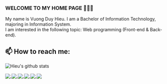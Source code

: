 ### WELCOME TO MY HOME PAGE 👋👋👋
My name is Vuong Duy Hieu. I am a Bachelor of Information Technology, majoring in Information System.<br>
I am interested in the following topic: Web programming (Front-end & Back-end).<br>
## 📫 How to reach me: 



![Hieu's github stats](https://github-readme-stats-git-masterrstaa-rickstaa.vercel.app/api?username=vdhieu124&show_icons=true&theme=tokyonight&hide=contribs,prs,issues,stars)

<a href="https://github.com/vdhieu124/Final/">
  <!-- Change the `github-readme-stats.anuraghazra1.vercel.app` to `github-readme-stats.vercel.app`  -->
  <img align="center" src="https://github-readme-stats.anuraghazra1.vercel.app/api/pin/?username=vdhieu124&repo=Final&theme=synthwave" />
</a>    
<a href="https://github.com/vdhieu124/DATN/">
  <!-- Change the `github-readme-stats.anuraghazra1.vercel.app` to `github-readme-stats.vercel.app`  -->
  <img align="center" src="https://github-readme-stats.anuraghazra1.vercel.app/api/pin/?username=vdhieu124&repo=DATN&theme=gruvbox" />
</a>

<a href="https://github.com/vdhieu124/Android_Nhom7/">
  <!-- Change the `github-readme-stats.anuraghazra1.vercel.app` to `github-readme-stats.vercel.app`  -->
  <img align="center" src="https://github-readme-stats.anuraghazra1.vercel.app/api/pin/?username=vdhieu124&repo=Android_Nhom7&theme=gruvbox" />
</a>    

<a href="https://github.com/vdhieu124/frontend-playerMusicV1/">
  <!-- Change the `github-readme-stats.anuraghazra1.vercel.app` to `github-readme-stats.vercel.app`  -->
  <img align="center" src="https://github-readme-stats.anuraghazra1.vercel.app/api/pin/?username=vdhieu124&repo=frontend-playerMusicV1&theme=synthwave" />
</a>    


<a href="https://github.com/vdhieu124/frontend-shopee1/">
  <!-- Change the `github-readme-stats.anuraghazra1.vercel.app` to `github-readme-stats.vercel.app`  -->
  <img align="center" src="https://github-readme-stats.anuraghazra1.vercel.app/api/pin/?username=vdhieu124&repo=frontend-shopee1&theme=synthwave" />
</a>    
<a href="https://github.com/vdhieu124/frontend-theband/">
  <!-- Change the `github-readme-stats.anuraghazra1.vercel.app` to `github-readme-stats.vercel.app`  -->
  <img align="center" src="https://github-readme-stats.anuraghazra1.vercel.app/api/pin/?username=vdhieu124&repo=frontend-theband&theme=gruvbox" />
</a>

